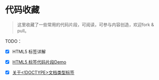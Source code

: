 # 代码收藏

> 这里收藏了一些常用的代码片段，可阅读，可参与内容创造，欢迎fork & pull。


TODO：
 - [x] HTML5 标签详解
 - [x] [HTML5 标签代码片段Demo](HTML5标签代码片段.md)
 - [x] [关于<!DOCTYPE>文档类型标签](DOCTYPE文档类型标签.md)

